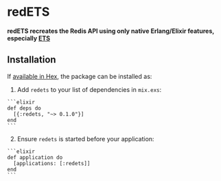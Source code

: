 # redETS

**redETS recreates the Redis API using only native Erlang/Elixir features, especially [ETS](http://erlang.org/doc/man/ets.html#lookup_element-3)**

## Installation

If [available in Hex](https://hex.pm/docs/publish), the package can be installed as:

  1. Add `redets` to your list of dependencies in `mix.exs`:

    ```elixir
    def deps do
      [{:redets, "~> 0.1.0"}]
    end
    ```

  2. Ensure `redets` is started before your application:

    ```elixir
    def application do
      [applications: [:redets]]
    end
    ```

